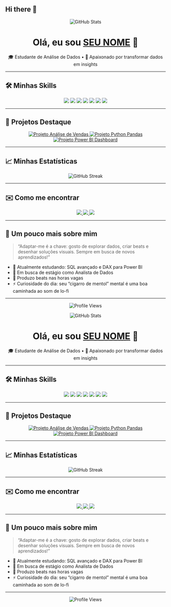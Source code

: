 ## Hi there 👋

<!-- Cabeçalho com emojis e apresentação rápida -->
<p align="center">
  <img src="https://github-readme-stats.vercel.app/api?username=SEU_USUARIO&show_icons=true&theme=radical" alt="GitHub Stats"/>
</p>

<h1 align="center">Olá, eu sou <a href="https://github.com/SEU_USUARIO">SEU NOME</a> 👋</h1>
<p align="center">  
  🎓 Estudante de Análise de Dados • 🚀 Apaixonado por transformar dados em insights  
</p>

---

## 🛠️ Minhas Skills

<div align="center">
  <!-- Badges de linguagens e ferramentas -->
  <img src="https://img.shields.io/badge/Python-3776AB?style=flat-square&logo=python&logoColor=white"/>
  <img src="https://img.shields.io/badge/SQL-4479A1?style=flat-square&logo=mysql&logoColor=white"/>
  <img src="https://img.shields.io/badge/Power%20BI-F2C811?style=flat-square&logo=power-bi&logoColor=white"/>
  <img src="https://img.shields.io/badge/Excel-217346?style=flat-square&logo=microsoft-excel&logoColor=white"/>
  <img src="https://img.shields.io/badge/Tableau-E97627?style=flat-square&logo=tableau&logoColor=white"/>
  <img src="https://img.shields.io/badge/Git-F05032?style=flat-square&logo=git&logoColor=white"/>
  <img src="https://img.shields.io/badge/GitHub-181717?style=flat-square&logo=github&logoColor=white"/>
</div>

---

## 🚧 Projetos Destaque

<p align="center">
  <!-- Cards dinâmicos de projetos (exemplo com GitHub Readme Cards) -->
  <a href="https://github.com/SEU_USUARIO/projeto-analise-vendas">
    <img src="https://github-readme-stats.vercel.app/api/pin/?username=SEU_USUARIO&repo=projeto-analise-vendas&theme=tokyonight" alt="Projeto Análise de Vendas" />
  </a>
  <a href="https://github.com/SEU_USUARIO/projeto-python-pandas">
    <img src="https://github-readme-stats.vercel.app/api/pin/?username=SEU_USUARIO&repo=projeto-python-pandas&theme=tokyonight" alt="Projeto Python Pandas" />
  </a>
  <a href="https://github.com/SEU_USUARIO/projeto-powerbi-dashboard">
    <img src="https://github-readme-stats.vercel.app/api/pin/?username=SEU_USUARIO&repo=projeto-powerbi-dashboard&theme=tokyonight" alt="Projeto Power BI Dashboard" />
  </a>
</p>

---

## 📈 Minhas Estatísticas

<p align="center">
  <img src="https://github-readme-streak-stats.herokuapp.com/?user=SEU_USUARIO&theme=radical&hide_border=true" alt="GitHub Streak" />
</p>

---

## ✉️ Como me encontrar

<div align="center">
  <a href="https://www.linkedin.com/in/SEU_LINKEDIN" target="_blank">
    <img src="https://img.shields.io/badge/LinkedIn-0A66C2?style=flat-square&logo=linkedin&logoColor=white"/>
  </a>
  <a href="mailto:seu.email@exemplo.com">
    <img src="https://img.shields.io/badge/Email-D14836?style=flat-square&logo=gmail&logoColor=white"/>
  </a>
  <a href="https://www.instagram.com/SEU_INSTAGRAM" target="_blank">
    <img src="https://img.shields.io/badge/Instagram-E4405F?style=flat-square&logo=instagram&logoColor=white"/>
  </a>
</div>

---

## 💬 Um pouco mais sobre mim

> “Adaptar-me é a chave: gosto de explorar dados, criar beats e desenhar soluções visuais. Sempre em busca de novos aprendizados!”  

- 🌱 Atualmente estudando: SQL avançado e DAX para Power BI  
- 💼 Em busca de estágio como Analista de Dados  
- 🎵 Produzo beats nas horas vagas  
- ⚡ Curiosidade do dia: seu “cigarro de mentol” mental é uma boa caminhada ao som de lo-fi  

---

<div align="center">
  <img src="https://komarev.com/ghpvc/?username=SEU_USUARIO&style=flat-square" alt="Profile Views" />
</div>
<!-- Cabeçalho com emojis e apresentação rápida -->
<p align="center">
  <img src="https://github-readme-stats.vercel.app/api?username=SEU_USUARIO&show_icons=true&theme=radical" alt="GitHub Stats"/>
</p>

<h1 align="center">Olá, eu sou <a href="https://github.com/SEU_USUARIO">SEU NOME</a> 👋</h1>
<p align="center">  
  🎓 Estudante de Análise de Dados • 🚀 Apaixonado por transformar dados em insights  
</p>

---

## 🛠️ Minhas Skills

<div align="center">
  <!-- Badges de linguagens e ferramentas -->
  <img src="https://img.shields.io/badge/Python-3776AB?style=flat-square&logo=python&logoColor=white"/>
  <img src="https://img.shields.io/badge/SQL-4479A1?style=flat-square&logo=mysql&logoColor=white"/>
  <img src="https://img.shields.io/badge/Power%20BI-F2C811?style=flat-square&logo=power-bi&logoColor=white"/>
  <img src="https://img.shields.io/badge/Excel-217346?style=flat-square&logo=microsoft-excel&logoColor=white"/>
  <img src="https://img.shields.io/badge/Tableau-E97627?style=flat-square&logo=tableau&logoColor=white"/>
  <img src="https://img.shields.io/badge/Git-F05032?style=flat-square&logo=git&logoColor=white"/>
  <img src="https://img.shields.io/badge/GitHub-181717?style=flat-square&logo=github&logoColor=white"/>
</div>

---

## 🚧 Projetos Destaque

<p align="center">
  <!-- Cards dinâmicos de projetos (exemplo com GitHub Readme Cards) -->
  <a href="https://github.com/SEU_USUARIO/projeto-analise-vendas">
    <img src="https://github-readme-stats.vercel.app/api/pin/?username=SEU_USUARIO&repo=projeto-analise-vendas&theme=tokyonight" alt="Projeto Análise de Vendas" />
  </a>
  <a href="https://github.com/SEU_USUARIO/projeto-python-pandas">
    <img src="https://github-readme-stats.vercel.app/api/pin/?username=SEU_USUARIO&repo=projeto-python-pandas&theme=tokyonight" alt="Projeto Python Pandas" />
  </a>
  <a href="https://github.com/SEU_USUARIO/projeto-powerbi-dashboard">
    <img src="https://github-readme-stats.vercel.app/api/pin/?username=SEU_USUARIO&repo=projeto-powerbi-dashboard&theme=tokyonight" alt="Projeto Power BI Dashboard" />
  </a>
</p>

---

## 📈 Minhas Estatísticas

<p align="center">
  <img src="https://github-readme-streak-stats.herokuapp.com/?user=SEU_USUARIO&theme=radical&hide_border=true" alt="GitHub Streak" />
</p>

---

## ✉️ Como me encontrar

<div align="center">
  <a href="https://www.linkedin.com/in/SEU_LINKEDIN" target="_blank">
    <img src="https://img.shields.io/badge/LinkedIn-0A66C2?style=flat-square&logo=linkedin&logoColor=white"/>
  </a>
  <a href="mailto:seu.email@exemplo.com">
    <img src="https://img.shields.io/badge/Email-D14836?style=flat-square&logo=gmail&logoColor=white"/>
  </a>
  <a href="https://www.instagram.com/SEU_INSTAGRAM" target="_blank">
    <img src="https://img.shields.io/badge/Instagram-E4405F?style=flat-square&logo=instagram&logoColor=white"/>
  </a>
</div>

---

## 💬 Um pouco mais sobre mim

> “Adaptar-me é a chave: gosto de explorar dados, criar beats e desenhar soluções visuais. Sempre em busca de novos aprendizados!”  

- 🌱 Atualmente estudando: SQL avançado e DAX para Power BI  
- 💼 Em busca de estágio como Analista de Dados  
- 🎵 Produzo beats nas horas vagas  
- ⚡ Curiosidade do dia: seu “cigarro de mentol” mental é uma boa caminhada ao som de lo-fi  

---

<div align="center">
  <img src="https://komarev.com/ghpvc/?username=SEU_USUARIO&style=flat-square" alt="Profile Views" />
</div>
